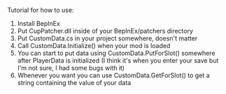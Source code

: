 Tutorial for how to use:

1) Install BepInEx
2) Put CupPatcher.dll inside of your BepInEx/patchers directory
3) Put CustomData.cs in your project somewhere, doesn't matter
4) Call CustomData.Initialize() when your mod is loaded
5) You can start to put data using CustomData.PutForSlot() somewhere after PlayerData is initialized (I think it's when you enter your save but I'm not sure, I had some bugs with it)
6) Whenever you want you can use CustomData.GetForSlot() to get a string containing the value of your data
